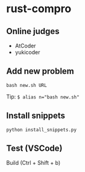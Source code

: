 # rust-compro

## Online judges
- AtCoder
- yukicoder

## Add new problem
```
bash new.sh URL
```
Tip: `$ alias n="bash new.sh"`

## Install snippets
```
python install_snippets.py
```

## Test (VSCode)
Build (Ctrl + Shift + b)

